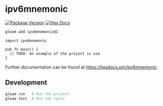 # ipv6mnemonic

[![Package Version](https://img.shields.io/hexpm/v/ipv6mnemonic)](https://hex.pm/packages/ipv6mnemonic)
[![Hex Docs](https://img.shields.io/badge/hex-docs-ffaff3)](https://hexdocs.pm/ipv6mnemonic/)

```sh
gleam add ipv6mnemonic@1
```
```gleam
import ipv6mnemonic

pub fn main() {
  // TODO: An example of the project in use
}
```

Further documentation can be found at <https://hexdocs.pm/ipv6mnemonic>.

## Development

```sh
gleam run   # Run the project
gleam test  # Run the tests
```
